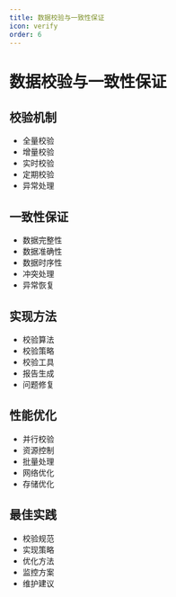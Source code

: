 ```yaml
---
title: 数据校验与一致性保证
icon: verify
order: 6
---
```


# 数据校验与一致性保证

## 校验机制
- 全量校验
- 增量校验
- 实时校验
- 定期校验
- 异常处理

## 一致性保证
- 数据完整性
- 数据准确性
- 数据时序性
- 冲突处理
- 异常恢复

## 实现方法
- 校验算法
- 校验策略
- 校验工具
- 报告生成
- 问题修复

## 性能优化
- 并行校验
- 资源控制
- 批量处理
- 网络优化
- 存储优化

## 最佳实践
- 校验规范
- 实现策略
- 优化方法
- 监控方案
- 维护建议
